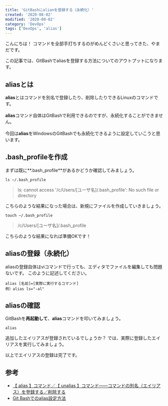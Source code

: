 ```yaml
---
title: 'GitBashにalianを登録する（永続化）'
created: '2020-08-02'
modified: '2020-08-02'
category: 'DevOps'
tags: ['DevOps', 'alias']
---
```


こんにちは！
コマンドを全部手打ちするのがめんどくさいと思ってきた、やまだです。

この記事では、GitBashでaliasを登録する方法についてのアウトプットになります。

## aliasとは
**alias**とはコマンドを別名で登録したり、削除したりできるLinuxのコマンドです。<br>	
**alias**コマンド自体はGitBashで利用できるのですが、永続化することができません。<br>	
今回は**alias**をWindowsのGitBashでも永続化できるように設定していこうと思います。

## .bash_profileを作成
まずは既に**.bash_profile**があるかどうか確認してみましょう。
```
ls ~/.bash_profile
```
> ls: cannot access '/c/Users/[ユーザ名]/.bash_profile': No such file or directory

こちらのような結果になった場合は、新規にファイルを作成していきましょう。
```
touch ~/.bash_profile
```
> /c/Users/[ユーザ名]/.bash_profile

こちらのような結果になれば準備OKです！


## aliasの登録（永続化）
aliasの登録自体はviコマンドで行っても、エディタでファイルを編集しても問題ないです。
このように記述してください。
```
alias [名前]=[実際に実行するコマンド]
例）alias ls="-al"
```

## aliasの確認
GitBashを**再起動して**、**alias**コマンドを叩いてみましょう。
```
alias
```
追加したエイリアスが登録されているでしょうか？
では、実際に登録したエイリアスを実行してみましょう。

以上でエイリアスの登録は完了です。

## 参考
- [【 alias 】コマンド／【 unalias 】コマンド――コマンドの別名（エイリアス）を登録する／削除する](https://www.atmarkit.co.jp/ait/articles/1703/24/news012.html)
- [Git Bashでのalias設定方法](https://qiita.com/ma_me/items/f76295f3da9579043bbc)
